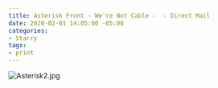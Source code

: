 ```yaml
---
title: Asterisk Front - We're Not Cable -  - Direct Mail
date: 2020-02-01 14:05:00 -05:00
categories:
- Starry
tags:
- print
---
```


![Asterisk2.jpg](/uploads/Asterisk2.jpg)